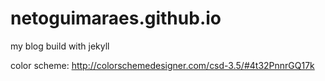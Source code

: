 # netoguimaraes.github.io
my blog build with jekyll

color scheme: http://colorschemedesigner.com/csd-3.5/#4t32PnnrGQ17k

